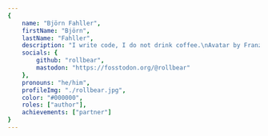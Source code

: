 ```yaml
---
{
	name: "Björn Fahller",
	firstName: "Björn",
	lastName: "Fahller",
	description: "I write code, I do not drink coffee.\nAvatar by Franzisca Panter",
	socials: {
		github: "rollbear",
		mastodon: "https://fosstodon.org/@rollbear"
	},
	pronouns: "he/him",
	profileImg: "./rollbear.jpg",
	color: "#000000",
	roles: ["author"],
	achievements: ["partner"]
}
---
```

